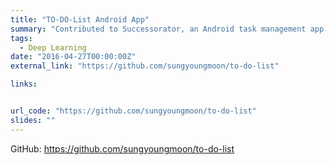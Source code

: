 ```yaml
---
title: "TO-DO-List Android App"
summary: "Contributed to Successorator, an Android task management app. Used Java, Android Studio, Git, GitHub, and Agile methods to implement hierarchical task prioritization. Planned future updates include personalized productivity features."
tags:
  - Deep Learning
date: "2016-04-27T00:00:00Z"
external_link: "https://github.com/sungyoungmoon/to-do-list"

links:


url_code: "https://github.com/sungyoungmoon/to-do-list"
slides: ""
---
```


GitHub: https://github.com/sungyoungmoon/to-do-list
